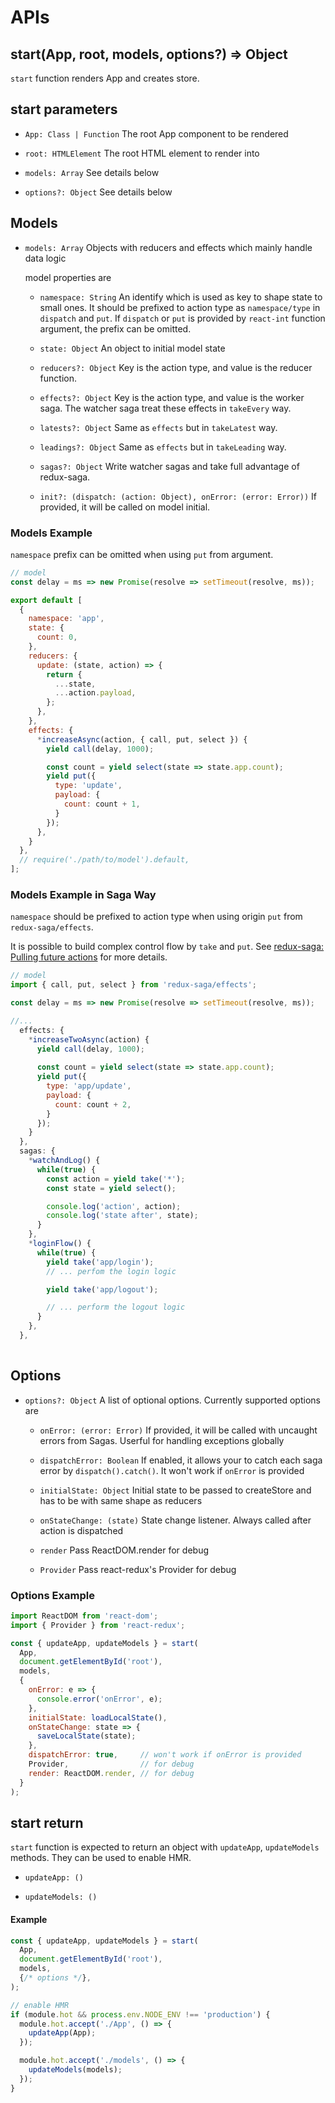# APIs

## start(App, root, models, options?) => Object

`start` function renders App and creates store.

## start parameters

- `App: Class | Function` The root App component to be rendered

- `root: HTMLElement` The root HTML element to render into

- `models: Array` See details below

- `options?: Object` See details below

## Models

- `models: Array` Objects with reducers and effects which mainly handle data logic

    model properties are

    - `namespace: String` An identify which is used as key to shape state to small ones. It should be prefixed to action type as `namespace/type` in `dispatch` and `put`. If `dispatch` or `put` is provided by `react-int` function argument, the prefix can be omitted.

    - `state: Object` An object to initial model state
    - `reducers?: Object` Key is the action type, and value is the reducer function.
    - `effects?: Object` Key is the action type, and value is the worker saga. The watcher saga treat these effects in `takeEvery` way.
    - `latests?: Object` Same as `effects` but in `takeLatest` way.
    - `leadings?: Object` Same as `effects` but in `takeLeading` way.
    - `sagas?: Object` Write watcher sagas and take full advantage of redux-saga.
    - `init?: (dispatch: (action: Object), onError: (error: Error))` If provided, it will be called on model initial.

### Models Example

`namespace` prefix can be omitted when using `put` from argument.

```javascript
// model
const delay = ms => new Promise(resolve => setTimeout(resolve, ms));

export default [
  {
    namespace: 'app',
    state: {
      count: 0,
    },
    reducers: {
      update: (state, action) => {
        return {
          ...state,
          ...action.payload,
        };
      },
    },
    effects: {
      *increaseAsync(action, { call, put, select }) {
        yield call(delay, 1000);

        const count = yield select(state => state.app.count);
        yield put({
          type: 'update',
          payload: {
            count: count + 1,
          }
        });
      },
    }
  }, 
  // require('./path/to/model').default, 
];
```

### Models Example in Saga Way

`namespace` should be prefixed to action type when using origin `put` from `redux-saga/effects`.

It is possible to build complex control flow by `take` and `put`. See [redux-saga: Pulling future actions][0] for more details.

```javascript
// model
import { call, put, select } from 'redux-saga/effects';

const delay = ms => new Promise(resolve => setTimeout(resolve, ms));

//...
  effects: {
    *increaseTwoAsync(action) {
      yield call(delay, 1000);
  
      const count = yield select(state => state.app.count);
      yield put({
        type: 'app/update',
        payload: {
          count: count + 2,
        }
      });
    }
  },
  sagas: {
    *watchAndLog() {
      while(true) {
        const action = yield take('*');
        const state = yield select();

        console.log('action', action);
        console.log('state after', state);
      }
    },
    *loginFlow() {
      while(true) {
        yield take('app/login');
        // ... perfom the login logic

        yield take('app/logout');

        // ... perform the logout logic
      }
    },
  },
  
```

## Options

- `options?: Object` A list of optional options. Currently supported options are

    - `onError: (error: Error)` If provided, it will be called with uncaught errors from Sagas. Userful for handling exceptions globally

    - `dispatchError: Boolean` If enabled, it allows your to catch each saga error by `dispatch().catch()`. It won't work if `onError` is provided
    - `initialState: Object` Initial state to be passed to createStore and has to be with same shape as reducers
    - `onStateChange: (state)` State change listener. Always called after action is dispatched
    - `render` Pass ReactDOM.render for debug
    - `Provider` Pass react-redux's Provider for debug

### Options Example

```javascript
import ReactDOM from 'react-dom';
import { Provider } from 'react-redux';

const { updateApp, updateModels } = start(
  App,
  document.getElementById('root'),
  models,
  {
    onError: e => {
      console.error('onError', e);
    },
    initialState: loadLocalState(), 
    onStateChange: state => {
      saveLocalState(state);
    },
    dispatchError: true,     // won't work if onError is provided
    Provider,                // for debug
    render: ReactDOM.render, // for debug
  }
);
```

## start return

`start` function is expected to return an object with `updateApp`, `updateModels` methods. They can be used to enable HMR.

- `updateApp: ()`

- `updateModels: ()`

#### Example

```javascript
const { updateApp, updateModels } = start(
  App,
  document.getElementById('root'),
  models,
  {/* options */},
);

// enable HMR
if (module.hot && process.env.NODE_ENV !== 'production') {
  module.hot.accept('./App', () => {
    updateApp(App);
  });

  module.hot.accept('./models', () => {
    updateModels(models);
  });
}
```

[0]: https://redux-saga.js.org/docs/advanced/FutureActions.html
